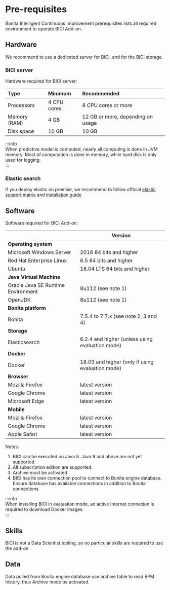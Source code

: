 # Pre-requisites

Bonita Intelligent Continuous Improvement prerequisites lists all required environment to operate BICI Add-on.

## Hardware

We recommend to use a dedicated server for BICI, and for the BICI storage. 

### BICI server


Hardware required for BICI server:

| Type | Minimum | Recommended |
|:-|:-|:-|
| Processors | 4 CPU cores | 8 CPU cores or more |
| Memory (RAM) | 4 GB | 12 GB or more, depending on usage|
| Disk space | 10 GB | 10 GB |

   
:::info    
When predictive model is computed, nearly all computing is done in JVM memory. Most of computation is done in memory,
while hard disk is only used for logging.    
:::

### Elastic search

If you deploy elastic on premise, we recommend to follow official [elastic support matrix](https://www.elastic.co/support/matrix)
 and [installation guide](https://www.elastic.co/guide/en/elasticsearch/reference/6.2/setup.html) 

## Software


Software required for BICI Add-on:

| | Version
|:-|-
| **Operating system** |
| Microsoft Windows Server | 2016 64 bits and higher |
| Red Hat Enterprise Linux |  6.5 64 bits and higher |
| Ubuntu | 16.04 LTS 64 bits and higher |
| **Java Virtual Machine** |
| Oracle Java SE Runtime Environment | 8u112 (see note 1) |
| OpenJDK | 8u112 (see note 1) |
| **Bonita platform** | 
| Bonita | 7.5.4 to 7.7.x (see note 2, 3 and 4) |
| **Storage** | 
| Elasticsearch | 6.2.4 and higher (unless using evaluation mode)|
| **Docker** | 
| Docker | 18.03 and higher (only if using evaluation mode)|
| **Browser** |
| Mozilla Firefox | latest version |
| Google Chrome | latest version |
| Microsoft Edge | latest version |
| **Mobile** |
| Mozilla Firefox | latest version |
| Google Chrome | latest version |
| Apple Safari | latest version |

Notes:
1. BICI can be executed on Java 8. Java 9 and above are not yet supported. 
1. All subscription edition are supported.
1. Archive must be activated
1. BICI has its own connection pool to connect to Bonita engine database. Ensure database has available connections 
in addition to Bonita connections

:::info    
When installing BICI in evaluation mode, an active Internet connexion is required to download Docker images.    
:::

## Skills

BICI is not a Data Scientist tooling, so no particular skills are required to use the add-on

## Data

Data polled from Bonita engine database use archive table to read BPM history, thus Archive mode be activated.

